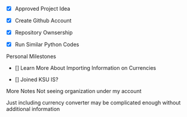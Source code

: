 - [x] Approved Project Idea

- [x] Create Github Account

- [x] Repository Ownsership

- [x] Run Similar Python Codes

Personal Milestones

- [] Learn More About Importing Information on Currencies

- [] Joined KSU IS?

More Notes 
Not seeing organization under my account

Just including currency converter may be complicated enough without additional information 
